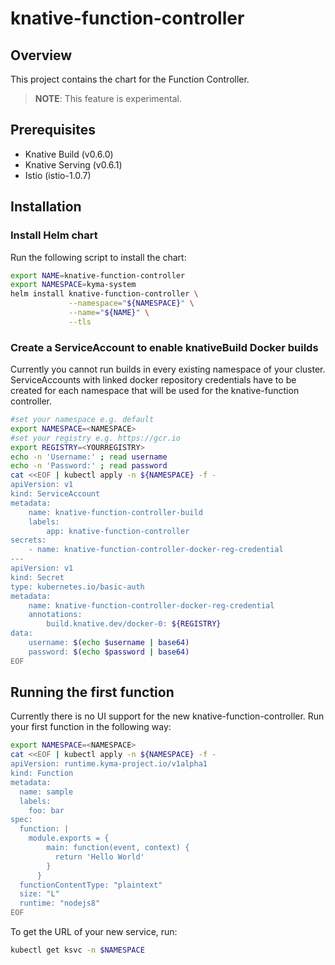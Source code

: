 # knative-function-controller

## Overview

This project contains the chart for the Function Controller.

>**NOTE**: This feature is experimental.

## Prerequisites

- Knative Build (v0.6.0)
- Knative Serving (v0.6.1)
- Istio (istio-1.0.7)

## Installation

### Install Helm chart

Run the following script to install the chart:

```bash
export NAME=knative-function-controller
export NAMESPACE=kyma-system
helm install knative-function-controller \
             --namespace="${NAMESPACE}" \
             --name="${NAME}" \
             --tls
```


### Create a ServiceAccount to enable knativeBuild Docker builds


Currently you cannot run builds in every existing namespace of your cluster. ServiceAccounts with linked docker
repository credentials have to be created for each namespace that will be used for the knative-function controller.

```bash
#set your namespace e.g. default
export NAMESPACE=<NAMESPACE>
#set your registry e.g. https://gcr.io
export REGISTRY=<YOURREGISTRY>
echo -n 'Username:' ; read username
echo -n 'Password:' ; read password
cat <<EOF | kubectl apply -n ${NAMESPACE} -f -
apiVersion: v1
kind: ServiceAccount
metadata:
    name: knative-function-controller-build
    labels:
        app: knative-function-controller
secrets:
    - name: knative-function-controller-docker-reg-credential
---
apiVersion: v1
kind: Secret
type: kubernetes.io/basic-auth
metadata:
    name: knative-function-controller-docker-reg-credential
    annotations:
        build.knative.dev/docker-0: ${REGISTRY}
data:
    username: $(echo $username | base64)
    password: $(echo $password | base64)
EOF
```

## Running the first function

Currently there is no UI support for the new knative-function-controller.
Run your first function in the following way:

```bash
export NAMESPACE=<NAMESPACE>
cat <<EOF | kubectl apply -n ${NAMESPACE} -f -
apiVersion: runtime.kyma-project.io/v1alpha1
kind: Function
metadata:
  name: sample
  labels:
    foo: bar
spec:
  function: |
    module.exports = {
        main: function(event, context) {
          return 'Hello World'
        }
      }
  functionContentType: "plaintext"
  size: "L"
  runtime: "nodejs8"
EOF
``` 

To get the URL of your new service, run:
```bash
kubectl get ksvc -n $NAMESPACE
```

